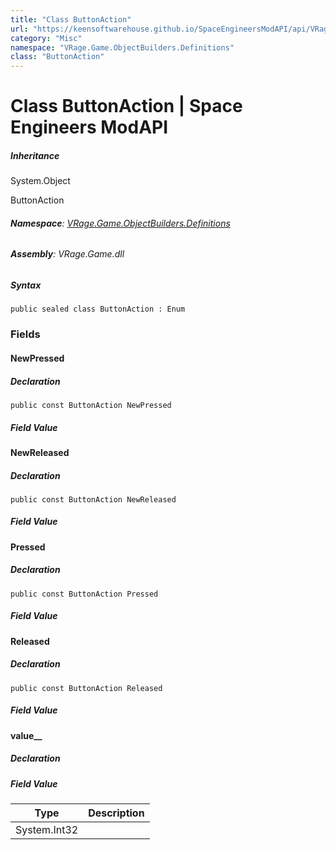 ```yaml
---
title: "Class ButtonAction"
url: "https://keensoftwarehouse.github.io/SpaceEngineersModAPI/api/VRage.Game.ObjectBuilders.Definitions.ButtonAction.html"
category: "Misc"
namespace: "VRage.Game.ObjectBuilders.Definitions"
class: "ButtonAction"
---
```


# Class ButtonAction | Space Engineers ModAPI

##### Inheritance

System.Object

ButtonAction

###### **Namespace**: [VRage.Game.ObjectBuilders.Definitions](https://keensoftwarehouse.github.io/SpaceEngineersModAPI/api/VRage.Game.ObjectBuilders.Definitions.html)

###### **Assembly**: VRage.Game.dll

##### Syntax

```
public sealed class ButtonAction : Enum
```

### [](#fields)Fields

#### [](#VRage_Game_ObjectBuilders_Definitions_ButtonAction_NewPressed)NewPressed

##### Declaration

```
public const ButtonAction NewPressed
```

##### Field Value

#### [](#VRage_Game_ObjectBuilders_Definitions_ButtonAction_NewReleased)NewReleased

##### Declaration

```
public const ButtonAction NewReleased
```

##### Field Value

#### [](#VRage_Game_ObjectBuilders_Definitions_ButtonAction_Pressed)Pressed

##### Declaration

```
public const ButtonAction Pressed
```

##### Field Value

#### [](#VRage_Game_ObjectBuilders_Definitions_ButtonAction_Released)Released

##### Declaration

```
public const ButtonAction Released
```

##### Field Value

#### [](#VRage_Game_ObjectBuilders_Definitions_ButtonAction_value__)value\_\_

##### Declaration

##### Field Value

| Type | Description |
| --- | --- |
| System.Int32 |     |
